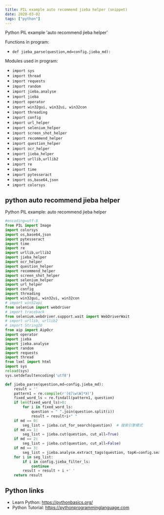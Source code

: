 ```yaml
---
title: PIL example auto recommend jieba helper (snippet)
date: 2020-03-02
tags: ["python"]
---
```

Python PIL example 'auto recommend jieba helper'

Functions in program: 
* `def jieba_parse(question,md=config.jieba_md):`

Modules used in program: 
* `import sys`
* `import thread`
* `import requests`
* `import random`
* `import jieba.analyse`
* `import jieba`
* `import operator`
* `import win32gui, win32ui, win32con`
* `import threading`
* `import config`
* `import url_helper`
* `import selenium_helper`
* `import screen_shot_helper`
* `import recommend_helper`
* `import question_helper`
* `import ocr_helper`
* `import jieba_helper`
* `import urllib,urllib2`
* `import re`
* `import time`
* `import pytesseract`
* `import os,base64,json`
* `import colorsys`

## python auto recommend jieba helper

Python PIL example: auto recommend jieba helper

```python
#encoding=utf-8
from PIL import Image
import colorsys
import os,base64,json
import pytesseract
import time
import re
import urllib,urllib2
import jieba_helper
import ocr_helper
import question_helper
import recommend_helper
import screen_shot_helper
import selenium_helper
import url_helper
import config
import threading
import win32gui, win32ui, win32con
# import win32api
from selenium import webdriver
# import traceback
from selenium.webdriver.support.wait import WebDriverWait
# import urllib, urllib2
# import StringIO 
from aip import AipOcr
import operator
import jieba
import jieba.analyse
import random
import requests
import thread
from lxml import html
import sys
reload(sys) 
sys.setdefaultencoding('utf8')

def jieba_parse(question,md=config.jieba_md):
    result = ''
    pattern1 = re.compile(r'(《[\w\W]*》)')
    fixed_word_ls = re.findall(pattern1, question)
    if len(fixed_word_ls)>0: 
        for i in fixed_word_ls:
            question = " ".join(question.split(i))
            result = result+i+" "
    if md == 0:
        seg_list = jieba.cut_for_search(question)  # 搜索引擎模式    
    if md == 1:
        seg_list = jieba.cut(question, cut_all=True)
    if md == 2:
        seg_list = jieba.cut(question, cut_all=False)
    if md == 3:
        seg_list = jieba.analyse.extract_tags(question, topK=config.search_keyword_num)
    for i in seg_list:
        if i in config.jieba_filter_ls:
            continue
        result = result + i +' '    
    return result

```

## Python links

- Learn Python: https://pythonbasics.org/
- Python Tutorial: https://pythonprogramminglanguage.com
